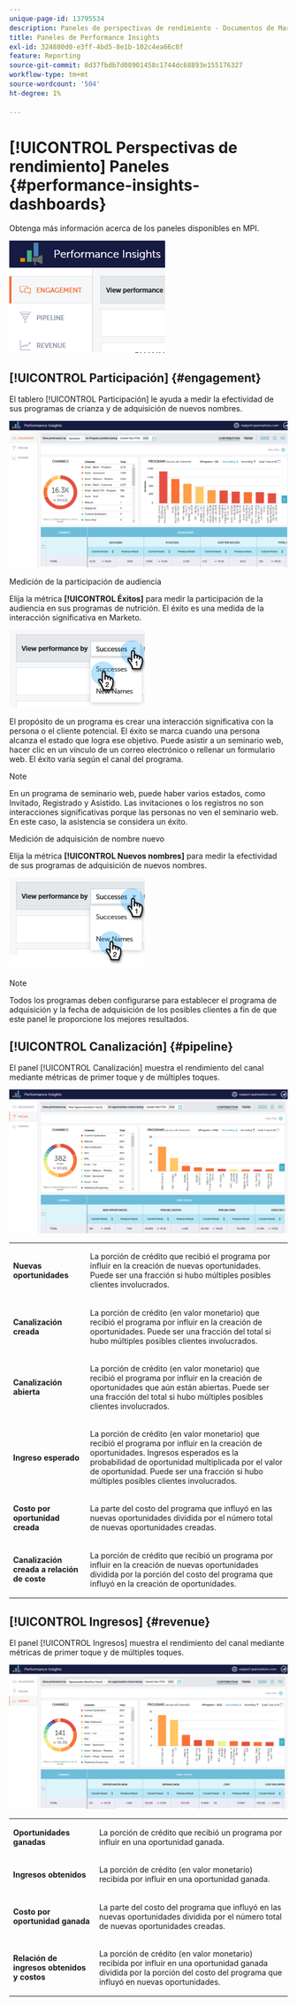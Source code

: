 ```yaml
---
unique-page-id: 13795534
description: Paneles de perspectivas de rendimiento - Documentos de Marketo - Documentación del producto
title: Paneles de Performance Insights
exl-id: 324880d0-e3ff-4bd5-8e1b-102c4ea66c8f
feature: Reporting
source-git-commit: 0d37fbdb7d08901458c1744dc68893e155176327
workflow-type: tm+mt
source-wordcount: '504'
ht-degree: 1%

---
```


# [!UICONTROL Perspectivas de rendimiento] Paneles {#performance-insights-dashboards}

Obtenga más información acerca de los paneles disponibles en MPI.

![](assets/1-4.png)

## [!UICONTROL Participación] {#engagement}

El tablero [!UICONTROL Participación] le ayuda a medir la efectividad de sus programas de crianza y de adquisición de nuevos nombres.

![](assets/two-3.png)

Medición de la participación de audiencia

Elija la métrica **[!UICONTROL Éxitos]** para medir la participación de la audiencia en sus programas de nutrición. El éxito es una medida de la interacción significativa en Marketo.

![](assets/3-4.png)

El propósito de un programa es crear una interacción significativa con la persona o el cliente potencial. El éxito se marca cuando una persona alcanza el estado que logra ese objetivo. Puede asistir a un seminario web, hacer clic en un vínculo de un correo electrónico o rellenar un formulario web. El éxito varía según el canal del programa.

>[!NOTE]
>
>En un programa de seminario web, puede haber varios estados, como Invitado, Registrado y Asistido. Las invitaciones o los registros no son interacciones significativas porque las personas no ven el seminario web. En este caso, la asistencia se considera un éxito.

Medición de adquisición de nombre nuevo

Elija la métrica **[!UICONTROL Nuevos nombres]** para medir la efectividad de sus programas de adquisición de nuevos nombres.

![](assets/4-3.png)

>[!NOTE]
>
>Todos los programas deben configurarse para establecer el programa de adquisición y la fecha de adquisición de los posibles clientes a fin de que este panel le proporcione los mejores resultados.

## [!UICONTROL Canalización] {#pipeline}

El panel [!UICONTROL Canalización] muestra el rendimiento del canal mediante métricas de primer toque y de múltiples toques.

![](assets/five-1.png)

<table> 
 <tbody> 
  <tr> 
   <td><p><strong><span class="uicontrol">Nuevas oportunidades</span></strong></p></td> 
   <td><p>La porción de crédito que recibió el programa por influir en la creación de nuevas oportunidades. Puede ser una fracción si hubo múltiples posibles clientes involucrados.</p></td> 
  </tr> 
  <tr> 
   <td><p><strong><span class="uicontrol">Canalización creada</span></strong></p></td> 
   <td><p>La porción de crédito (en valor monetario) que recibió el programa por influir en la creación de oportunidades. Puede ser una fracción del total si hubo múltiples posibles clientes involucrados.</p></td> 
  </tr> 
  <tr> 
   <td><p><strong><span class="uicontrol">Canalización abierta</span></strong></p></td> 
   <td><p>La porción de crédito (en valor monetario) que recibió el programa por influir en la creación de oportunidades que aún están abiertas. Puede ser una fracción del total si hubo múltiples posibles clientes involucrados.</p></td> 
  </tr> 
  <tr> 
   <td><p><strong><span class="uicontrol">Ingreso esperado</span></strong></p></td> 
   <td><p>La porción de crédito (en valor monetario) que recibió el programa por influir en la creación de oportunidades. Ingresos esperados es la probabilidad de oportunidad multiplicada por el valor de oportunidad. Puede ser una fracción si hubo múltiples posibles clientes involucrados.</p></td> 
  </tr> 
  <tr> 
   <td><p><strong><span class="uicontrol">Costo por oportunidad creada</span></strong></p></td> 
   <td><p>La parte del costo del programa que influyó en las nuevas oportunidades dividida por el número total de nuevas oportunidades creadas.</p></td> 
  </tr> 
  <tr> 
   <td><p><strong><span class="uicontrol">Canalización creada a relación de coste</span></strong></p></td> 
   <td><p>La porción de crédito que recibió un programa por influir en la creación de nuevas oportunidades dividida por la porción del costo del programa que influyó en la creación de oportunidades.</p></td> 
  </tr> 
 </tbody> 
</table>

## [!UICONTROL Ingresos] {#revenue}

El panel [!UICONTROL Ingresos] muestra el rendimiento del canal mediante métricas de primer toque y de múltiples toques.

![](assets/six-1.png)

<table> 
 <tbody> 
  <tr> 
   <td><p><strong><span class="uicontrol">Oportunidades ganadas</span></strong></p></td> 
   <td><p>La porción de crédito que recibió un programa por influir en una oportunidad ganada.</p></td> 
  </tr> 
  <tr> 
   <td><p><strong><span class="uicontrol">Ingresos obtenidos</span></strong></p></td> 
   <td><p>La porción de crédito (en valor monetario) recibida por influir en una oportunidad ganada.</p></td> 
  </tr> 
  <tr> 
   <td><p><strong><span class="uicontrol">Costo por oportunidad ganada</span></strong></p></td> 
   <td><p>La parte del costo del programa que influyó en las nuevas oportunidades dividida por el número total de nuevas oportunidades creadas.</p></td> 
  </tr> 
  <tr> 
   <td><p><strong><span class="uicontrol">Relación de ingresos obtenidos y costos</span></strong></p></td> 
   <td><p>La porción de crédito (en valor monetario) recibida por influir en una oportunidad ganada dividida por la porción del costo del programa que influyó en nuevas oportunidades.</p></td> 
  </tr> 
 </tbody> 
</table>
